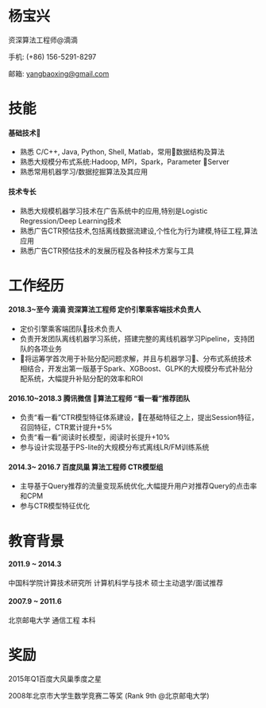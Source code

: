# 杨宝兴
资深算法工程师@滴滴

手机: (+86) 156-5291-8297

邮箱: yangbaoxing@gmail.com

# 技能
#### 基础技术
- 熟悉 C/C++, Java, Python, Shell, Matlab，常用数据结构及算法
- 熟悉大规模分布式系统:Hadoop, MPI，Spark，Parameter Server
- 熟悉常用机器学习/数据挖掘算法及其应用

#### 技术专长
- 熟悉大规模机器学习技术在广告系统中的应用,特别是Logistic Regression/Deep Learning技术
- 熟悉广告CTR预估技术,包括离线数据流建设,个性化为行为建模,特征工程,算法应用
- 熟悉广告CTR预估技术的发展历程及各种技术方案与工具

# 工作经历
#### 2018.3~至今 滴滴 资深算法工程师 定价引擎乘客端技术负责人
- 定价引擎乘客端团队技术负责人
- 负责开发团队离线机器学习系统，搭建完整的离线机器学习Pipeline，支持团队的各项业务
- 将运筹学首次用于补贴分配问题求解，并且与机器学习、分布式系统技术相结合，开发出第一版基于Spark、XGBoost、GLPK的大规模分布式补贴分配系统，大幅提升补贴分配的效率和ROI

#### 2016.10~2018.3 腾讯微信 算法工程师 “看一看”推荐团队
- 负责“看一看”CTR模型特征体系建设，在基础特征之上，提出Session特征，召回特征，CTR累计提升+5%
- 负责“看一看”阅读时长模型，阅读时长提升+10%
- 参与设计实现基于PS-lite的大规模分布式离线LR/FM训练系统

#### 2014.3~ 2016.7 百度凤巢 算法工程师 CTR模型组
- 主导基于Query推荐的流量变现系统优化,大幅提升用户对推荐Query的点击率和CPM
- 参与CTR模型特征优化

# 教育背景
#### 2011.9 ~ 2014.3
中国科学院计算技术研究所 计算机科学与技术 硕士主动退学/面试推荐

#### 2007.9 ~ 2011.6
北京邮电大学  通信工程  本科

# 奖励
2015年Q1百度大风巢季度之星

2008年北京市大学生数学竞赛二等奖 (Rank 9th @北京邮电大学)
